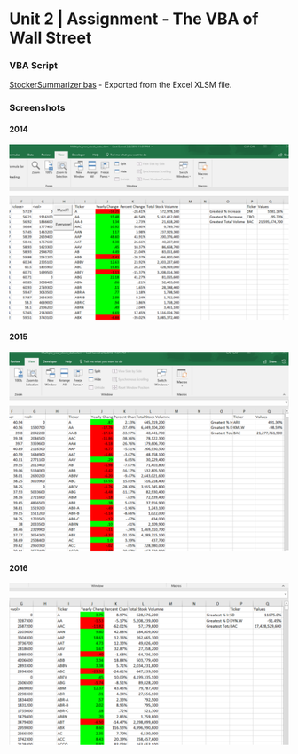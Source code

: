 # Unit 2 | Assignment - The VBA of Wall Street

### VBA Script
[StockerSummarizer.bas](StockerSummarizer.bas) - Exported from the Excel XLSM file.

### Screenshots

#### 2014
![Sheet 2014](Sheet2014.png)

#### 2015
![Sheet 2015](Sheet2015.png)

#### 2016
![Sheet 2016](Sheet2016.png)

